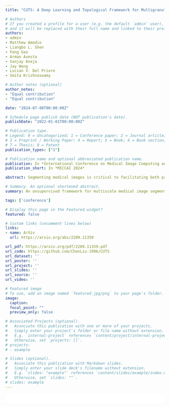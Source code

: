 ```yaml
---
title: "CUTS: A Deep Learning and Topological Framework for Multigranular Unsupervised Medical Image Segmentation"

# Authors
# If you created a profile for a user (e.g. the default `admin` user), write the username (folder name) here
# and it will be replaced with their full name and linked to their profile.
authors:
- admin
- Matthew Amodio
- Liangbo L. Shen
- Feng Gao
- Arman Avesta
- Sanjay Aneja
- Jay Wang
- Lucian V. Del Priore
- Smita Krishnaswamy

# Author notes (optional)
author_notes:
- "Equal contribution"
- "Equal contribution"

date: "2024-07-08T00:00:00Z"

# Schedule page publish date (NOT publication's date).
publishDate: "2022-01-01T00:00:00Z"

# Publication type.
# Legend: 0 = Uncategorized; 1 = Conference paper; 2 = Journal article;
# 3 = Preprint / Working Paper; 4 = Report; 5 = Book; 6 = Book section;
# 7 = Thesis; 8 = Patent
publication_types: ["1"]

# Publication name and optional abbreviated publication name.
publication: In *International Conference on Medical Image Computing and Computer-Assisted Intervention (MICCAI)*
publication_short: In *MICCAI 2024*

abstract: Segmenting medical images is critical to facilitating both patient diagnoses and quantitative research. A major limiting factor is the lack of labeled data, as obtaining expert annotations for each new set of imaging data and task can be labor intensive and inconsistent among annotators. We present CUTS, an unsupervised deep learning framework for medical image segmentation. CUTS operates in two stages. For each image, it produces an embedding map via intra-image contrastive learning and local patch reconstruction. Then, these embeddings are partitioned at dynamic granularity levels that correspond to the data topology. CUTS yields a series of coarse-to-fine-grained segmentations that highlight features at various granularities. We applied CUTS to retinal fundus images and two types of brain MRI images to delineate structures and patterns at different scales. When evaluated against predefined anatomical masks, CUTS improved the dice coefficient and Hausdorff distance by at least 10% compared to existing unsupervised methods. Further, CUTS shows performance on par with the Segment Anything Model which was pre-trained on 11 million images and 1.1 billion masks.

# Summary. An optional shortened abstract.
summary: An unsupervised framework for multiscale medical image segmentation, leveraging intra-image contrastive learning, patch-level reconstruction and diffusion condensation.

tags: ['conference']

# Display this page in the Featured widget?
featured: false

# Custom links (uncomment lines below)
links:
- name: ArXiv
  url: https://arxiv.org/abs/2209.11359

url_pdf: https://arxiv.org/pdf/2209.11359.pdf
url_code: https://github.com/ChenLiu-1996/CUTS
url_dataset: ''
url_poster: ''
url_project: ''
url_slides: ''
url_source: ''
url_video: ''

# Featured image
# To use, add an image named `featured.jpg/png` to your page's folder.
image:
  caption:
  focal_point: ""
  preview_only: false

# Associated Projects (optional).
#   Associate this publication with one or more of your projects.
#   Simply enter your project's folder or file name without extension.
#   E.g. `internal-project` references `content/project/internal-project/index.md`.
#   Otherwise, set `projects: []`.
# projects:
# - example

# Slides (optional).
#   Associate this publication with Markdown slides.
#   Simply enter your slide deck's filename without extension.
#   E.g. `slides: "example"` references `content/slides/example/index.md`.
#   Otherwise, set `slides: ""`.
# slides: example
---
```


<!-- {{% callout note %}}
Click the *Cite* button above to demo the feature to enable visitors to import publication metadata into their reference management software.
{{% /callout %}}

{{% callout note %}}
Create your slides in Markdown - click the *Slides* button to check out the example.
{{% /callout %}} -->

<!-- Supplementary notes can be added here, including [code, math, and images](https://wowchemy.com/docs/writing-markdown-latex/). -->

<html>
  <style>
    section {
        background: white;
        color: black;
        border-radius: 1em;
        padding: 1em;
        left: 50% }
    #inner {
        display: inline-block;
        display: flex;
        align-items: center;
        justify-content: center }
  </style>
  <section>
    <div id="inner">
      <script type='text/javascript' src='https://d1bxh8uas1mnw7.cloudfront.net/assets/embed.js'></script>
        <span style="float:left";
          class="__dimensions_badge_embed__"
          data-doi="10.48550/arXiv.2209.11359"
          data-hide-zero-citations="false"
          data-legend="always">
        </span>
      <script async src="https://badge.dimensions.ai/badge.js" charset="utf-8"></script>
        <div  style="float:right";
          data-link-target="_blank"
          data-badge-details="right"
          data-badge-type="medium-donut"
          data-doi="10.48550/arXiv.2209.11359"
          data-condensed="true"
          data-hide-no-mentions="false"
          class="altmetric-embed">
        </div>
    </div>
    <div id="inner">
      <script type="text/javascript" src="//cdn.plu.mx/widget-summary.js"></script>
        <a href="https://plu.mx/plum/a/?doi=10.48550/arXiv.2209.11359"
          data-orientation="horizontal"
          class="plumx-summary"
          data-site="plum"
          data-hide-when-empty="false">
        </a>
    </div>
  </section>